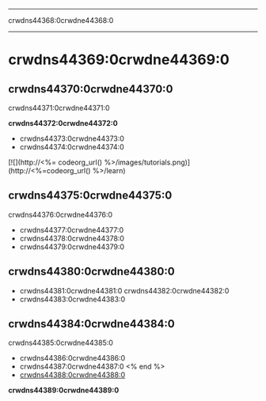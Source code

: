 * * *

crwdns44368:0crwdne44368:0

* * *

<div class="row">
  <h1 class="col-sm-6">
    crwdns44369:0crwdne44369:0
  </h1>
</div>

</div>

## crwdns44370:0crwdne44370:0

crwdns44371:0crwdne44371:0

**crwdns44372:0crwdne44372:0**

  * crwdns44373:0crwdne44373:0
  * crwdns44374:0crwdne44374:0

[![](http://<%= codeorg_url() %>/images/tutorials.png)](http://<%=codeorg_url() %>/learn)

## crwdns44375:0crwdne44375:0

crwdns44376:0crwdne44376:0

  * crwdns44377:0crwdne44377:0
  * crwdns44378:0crwdne44378:0 
  * crwdns44379:0crwdne44379:0

## crwdns44380:0crwdne44380:0

  * crwdns44381:0crwdne44381:0 crwdns44382:0crwdne44382:0
  * crwdns44383:0crwdne44383:0

## crwdns44384:0crwdne44384:0

crwdns44385:0crwdne44385:0

  * crwdns44386:0crwdne44386:0
  * crwdns44387:0crwdne44387:0 <% end %>
  * [crwdns44388:0crwdne44388:0](https://www.youtube.com/watch?v=6XvmhE1J9PY)

**crwdns44389:0crwdne44389:0**